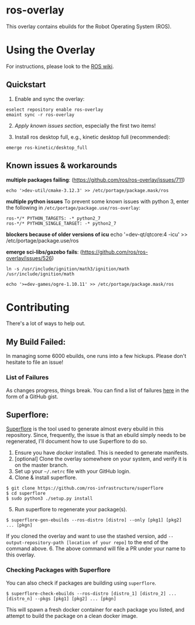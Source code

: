 ros-overlay
===========
This overlay contains ebuilds for the Robot Operating System (ROS).

Using the Overlay
=================

For instructions, please look to the [ROS wiki](http://wiki.ros.org/ROS/Installation).

Quickstart
----------

1. Enable and sync the overlay:
```
eselect repository enable ros-overlay
emaint sync -r ros-overlay
````
2. *Apply known issues section*, especially the first two items!

3. Install ros desktop full, e.g., kinetic desktop full (recommended):
```
emerge ros-kinetic/desktop_full
```

Known issues & workarounds
--------------------------


**multiple packages failing**: (https://github.com/ros/ros-overlay/issues/711)
```
echo '>dev-util/cmake-3.12.3' >> /etc/portage/package.mask/ros
```

**multiple python issues**
To prevent some known issues with python 3, enter the following in
`/etc/portage/package.use/ros-overlay`:
```
ros-*/* PYTHON_TARGETS: -* python2_7
ros-*/* PYTHON_SINGLE_TARGET: -* python2_7
```

**blockers because of older versions of icu**
echo '=dev-qt/qtcore:4 -icu' >> /etc/portage/package.use/ros

**emerge sci-libs/gazebo fails**: (https://github.com/ros/ros-overlay/issues/526)
```
ln -s /usr/include/ignition/math3/ignition/math /usr/include/ignition/math
```
```
echo '>=dev-games/ogre-1.10.11' >> /etc/portage/package.mask/ros
```
Contributing
=============

There's a lot of ways to help out.

My Build Failed:
-----------------
In managing some 6000 ebuilds, one runs into a few hickups. Please don't hesitate
to file an issue!

### List of Failures
As changes progress, things break. You can find a list of failures
[here](https://gist.github.com/allenh1/8583d09f6ef4273b6e364e3578edad3d) in the form of a GitHub gist.

Superflore:
------------
[Superflore](https://github.com/ros-infrastructure/superflore) is the tool used to
generate almost every ebuild in this repository. Since, frequently, the issue is that
an ebuild simply needs to be regenerated, I'll document how to use Superflore to do so.

1. Ensure you have _docker_ installed. This is needed to generate manifests.
2. [optional] Clone the overlay somewhere on your system, and verify it is on the master branch.
3. Set up your `~/.netrc` file with your GitHub login.
4. Clone & install superflore.
```
$ git clone https://github.com/ros-infrastructure/superflore
$ cd superflore
$ sudo python3 ./setup.py install
```
5. Run superflore to regenerate your package(s).
```
$ superflore-gen-ebuilds --ros-distro [distro] --only [pkg1] [pkg2] ... [pkgn]
```

If you cloned the overlay and want to use the stashed version, add `--output-repository-path [location of your repo]` to the end of the command above.
6. The above command will file a PR under your name to this overlay.


### Checking Packages with Superflore
You can also check if packages are building using `superflore`.

```
$ superflore-check-ebuilds --ros-distro [distro_1] [distro_2] ... [distro_n] --pkgs [pkg1] [pkg2] ... [pkgn]
```

This will spawn a fresh docker container for each package you listed, and attempt to build the
package on a clean docker image.
